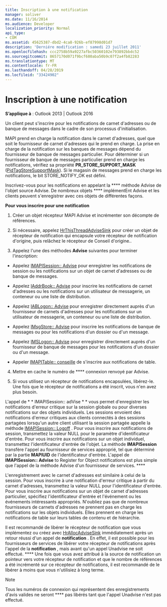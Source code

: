 ```yaml
---
title: Inscription à une notification
manager: soliver
ms.date: 11/16/2014
ms.audience: Developer
localization_priority: Normal
api_type:
- COM
ms.assetid: 45625387-dbd2-4ca8-926b-ef87998d01d7
description: 'Derniére modification : samedi 23 juillet 2011'
ms.openlocfilehash: ccc2758b59a9227afbc50360102e793892bbdc52
ms.sourcegitcommit: 8657170d071f9bcf680aba50b9c07f2a4fb82283
ms.translationtype: MT
ms.contentlocale: fr-FR
ms.lasthandoff: 04/28/2019
ms.locfileid: "33424902"
---
```

# <a name="registering-for-a-notification"></a>Inscription à une notification

  
  
**S’applique à** : Outlook 2013 | Outlook 2016 
  
Un client peut s'inscrire pour les notifications de carnet d'adresses ou de banque de messages dans le cadre de son processus d'initialisation.
  
MAPI prend en charge la notification dans le carnet d'adresses, quel que soit le fournisseur de carnet d'adresses qui le prend en charge. La prise en charge de la notification sur les banques de messages dépend du fournisseur de banque de messages particulier. Pour déterminer si un fournisseur de banque de messages particulier prend en charge les notifications, vérifiez sa propriété **PR_STORE_SUPPORT_MASK** ([PidTagStoreSupportMask](pidtagstoresupportmask-canonical-property.md)). Si le magasin de messages prend en charge les notifications, le bit STORE_NOTIFY_OK est défini. 
  
Inscrivez-vous pour les notifications en appelant la **** méthode Advise de l'objet source Advise. De nombreux objets **** implémentEnt Advise et les clients peuvent s'enregistrer avec ces objets de différentes façons. 
  
 **Pour vous inscrire pour une notification**
  
1. Créer un objet récepteur MAPI Advise et incrémenter son décompte de références.
    
2. Si nécessaire, appelez [HrThisThreadAdviseSink](hrthisthreadadvisesink.md) pour créer un objet de récepteur de notification qui encapsule votre récepteur de notification d'origine, puis relâchez le récepteur de Conseil d'origine.. 
    
3. Appelez l'une des méthodes **Advise** suivantes pour terminer l'inscription: 
    
  - Appelez [IMAPISession:: Advise](imapisession-advise.md) pour enregistrer les notifications de session ou les notifications sur un objet de carnet d'adresses ou de banque de messages. 
    
  - Appelez [IAddrBook:: Advise](iaddrbook-advise.md) pour inscrire les notifications de carnet d'adresses ou les notifications sur un utilisateur de messagerie, un conteneur ou une liste de distribution. 
    
  - Appelez [IABLogon:: Advise](iablogon-advise.md) pour enregistrer directement auprès d'un fournisseur de carnets d'adresses pour les notifications sur un utilisateur de messagerie, un conteneur ou une liste de distribution. 
    
  - Appelez [IMsgStore:: Advise](imsgstore-advise.md) pour inscrire les notifications de banque de messages ou pour les notifications d'un dossier ou d'un message. 
    
  - Appelez [IMSLogon:: Advise](imslogon-advise.md) pour enregistrer directement auprès d'un fournisseur de banque de messages pour les notifications d'un dossier ou d'un message. 
    
  - Appeler [IMAPITable:: conseille](imapitable-advise.md) de s'inscrire aux notifications de table. 
    
4. Mettre en cache le numéro de **** connexion renvoyé par Advise.
    
5. Si vous utilisez un récepteur de notifications encapsulées, libérez-le. Une fois que le récepteur de notifications a été inscrit, vous n'en avez plus besoin.
    
L'appel de * * IMAPISession:: adVise * * vous permet d'enregistrer les notifications d'erreur critique sur la session globale ou pour diverses notifications sur des objets individuels. Les sessions envoient des notifications d'erreur critiques aux clients connectés à des sessions partagées lorsqu'un autre client utilisant la session partagée appelle la méthode [IMAPISession:: Logoff](imapisession-logoff.md) . Pour vous inscrire aux notifications de session, transmettez la valeur NULL pour le paramètre d'identificateur d'entrée. Pour vous inscrire aux notifications sur un objet individuel, transmettez l'identificateur d'entrée de l'objet. La méthode **IMAPISession** transfère l'appel au fournisseur de services approprié, tel que déterminé par la partie **MAPIUID** de l'identificateur d'entrée. L'appel de **IMAPISession:: Advise** to Register for Object notifications est plus simple que l'appel de la méthode Advise d'un fournisseur de services. **** 
  
L'enregistrement avec le carnet d'adresses est similaire à celui de la session. Pour vous inscrire à une notification d'erreur critique à partir du carnet d'adresses, transmettez la valeur NULL pour l'identificateur d'entrée. Pour vous inscrire aux notifications sur un objet de carnet d'adresses particulier, spécifiez l'identificateur d'entrée et l'événement ou les événements intéressants appropriés. N'oubliez pas que de nombreux fournisseurs de carnets d'adresses ne prennent pas en charge les notifications sur les objets individuels. Elles prennent en charge les notifications de table sur leurs tables de contenu et de hiérarchie. 
  
Il est recommandé de libérer le récepteur de notification que vous implémentez ou créez avec [HrAllocAdviseSink](hrallocadvisesink.md) immédiatement après un retour réussi d'un appel de **notification** . En effet, il est possible pour les fournisseurs de services de libérer votre récepteur de notifications après l'appel de la **notification** , mais avant qu'un appel Unadvise ne soit effectué. **** Une fois que vous avez attribué à la source de notification un pointeur vers votre récepteur de notification et que le nombre de références a été incrémenté sur ce récepteur de notifications, il est recommandé de le libérer à moins que vous n'utilisiez à long terme. 
  
> [!NOTE]
> Tous les numéros de connexion qui représentent des enregistrements d'avis valides ne seront **** pas libérés tant que l'appel Unadvise n'est pas effectué. 
  

